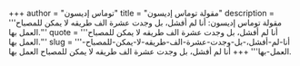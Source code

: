 +++
author = "توماس إديسون"
title = "مقولة توماس إديسون"
description = '''مقولة توماس إديسون: أنا لم أفشل، بل وجدت عشرة الف طريقه لا يمكن للمصباح العمل بها.'''
quote = '''أنا لم أفشل، بل وجدت عشرة الف طريقه لا يمكن للمصباح العمل بها.'''
slug = '''أنا-لم-أفشل،-بل-وجدت-عشرة-الف-طريقه-لا-يمكن-للمصباح-العمل-بها'''
+++
أنا لم أفشل، بل وجدت عشرة الف طريقه لا يمكن للمصباح العمل بها.
